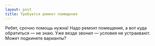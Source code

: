 ```yaml
---
layout: post 
title: Требуется ремонт помещения 
--- 
```

Ребят, срочно помощь нужна! Надо ремонт помещения, а вот куда обратиться — не знаю. Уже везде звонил — условия не устраивают. Может подкинете варианты?